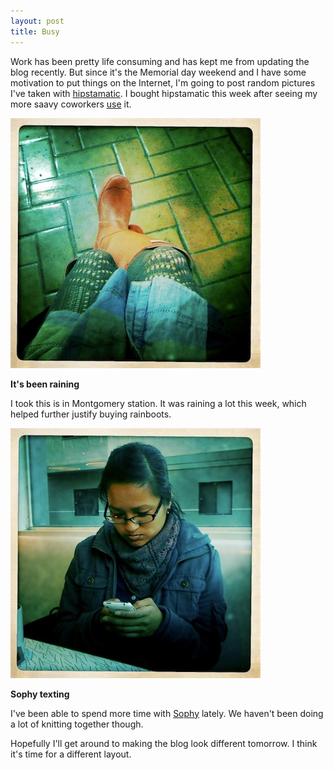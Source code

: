 ```yaml
---
layout: post
title: Busy
---
```


Work has been pretty life consuming and has kept me from updating the blog recently.  But since it's the Memorial day weekend and I have some motivation to put things on the Internet, I'm going to post random pictures I've taken with [hipstamatic](http://hipstamaticapp.com/).  I bought hipstamatic this week after seeing my more saavy coworkers [use](http://yfrog.com/509avzj) it.  

<div class="image_and_caption">
  <p><img src="/images/boots.jpg" alt="boots" title="Rainboots"/></p>
  <b>It's been raining</b>
</div>

I took this is in Montgomery station.  It was raining a lot this week, which helped further justify buying rainboots.  

<div class="image_and_caption">
  <p><img src="/images/sophy_phone.jpg" alt="sophy" title="Sophy texting"/></p>
  <b>Sophy texting</b>
</div>

I've been able to spend more time with [Sophy](http://knitsnotesetc.com/) lately.  We haven't been doing a lot of knitting together though.  

Hopefully I'll get around to making the blog look different tomorrow.  I think it's time for a different layout.    